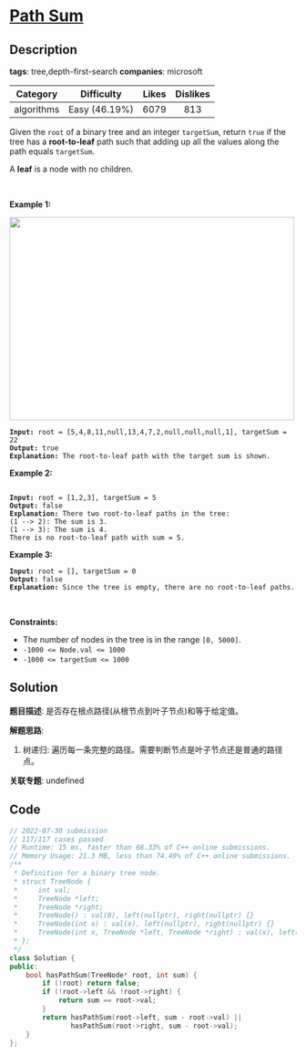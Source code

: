 # [Path Sum](https://leetcode.com/problems/path-sum/description/)

## Description

**tags**: tree,depth-first-search
**companies**: microsoft

| Category | Difficulty | Likes | Dislikes |
| :------: | :--------: | :---: | :------: |
| algorithms | Easy (46.19%) | 6079 | 813 |

<p>Given the <code>root</code> of a binary tree and an integer <code>targetSum</code>, return <code>true</code> if the tree has a <strong>root-to-leaf</strong> path such that adding up all the values along the path equals <code>targetSum</code>.</p>

<p>A <strong>leaf</strong> is a node with no children.</p>

<p>&nbsp;</p>
<p><strong>Example 1:</strong></p>
<img alt="" src="https://assets.leetcode.com/uploads/2021/01/18/pathsum1.jpg" style="width: 500px; height: 356px;" />
<pre><code><strong>Input:</strong> root = [5,4,8,11,null,13,4,7,2,null,null,null,1], targetSum = 22
<strong>Output:</strong> true
<strong>Explanation:</strong> The root-to-leaf path with the target sum is shown.</code></pre>

<p><strong>Example 2:</strong></p>
<img alt="" src="https://assets.leetcode.com/uploads/2021/01/18/pathsum2.jpg" />
<pre><code><strong>Input:</strong> root = [1,2,3], targetSum = 5
<strong>Output:</strong> false
<strong>Explanation:</strong> There two root-to-leaf paths in the tree:
(1 --&gt; 2): The sum is 3.
(1 --&gt; 3): The sum is 4.
There is no root-to-leaf path with sum = 5.</code></pre>

<p><strong>Example 3:</strong></p>

<pre><code><strong>Input:</strong> root = [], targetSum = 0
<strong>Output:</strong> false
<strong>Explanation:</strong> Since the tree is empty, there are no root-to-leaf paths.</code></pre>

<p>&nbsp;</p>
<p><strong>Constraints:</strong></p>

<ul>
	<li>The number of nodes in the tree is in the range <code>[0, 5000]</code>.</li>
	<li><code>-1000 &lt;= Node.val &lt;= 1000</code></li>
	<li><code>-1000 &lt;= targetSum &lt;= 1000</code></li>
</ul>

## Solution

**题目描述**: 是否存在根点路径(从根节点到叶子节点)和等于给定值。

**解题思路**:

1. 树递归: 遍历每一条完整的路径。需要判断节点是叶子节点还是普通的路径点。

**关联专题**: undefined

## Code

```cpp
// 2022-07-30 submission
// 117/117 cases passed
// Runtime: 15 ms, faster than 68.33% of C++ online submissions.
// Memory Usage: 21.3 MB, less than 74.49% of C++ online submissions.
/**
 * Definition for a binary tree node.
 * struct TreeNode {
 *     int val;
 *     TreeNode *left;
 *     TreeNode *right;
 *     TreeNode() : val(0), left(nullptr), right(nullptr) {}
 *     TreeNode(int x) : val(x), left(nullptr), right(nullptr) {}
 *     TreeNode(int x, TreeNode *left, TreeNode *right) : val(x), left(left), right(right) {}
 * };
 */
class Solution {
public:
    bool hasPathSum(TreeNode* root, int sum) {
        if (!root) return false;
        if (!root->left && !root->right) {
            return sum == root->val;
        }
        return hasPathSum(root->left, sum - root->val) ||
               hasPathSum(root->right, sum - root->val);
    }
};
```
